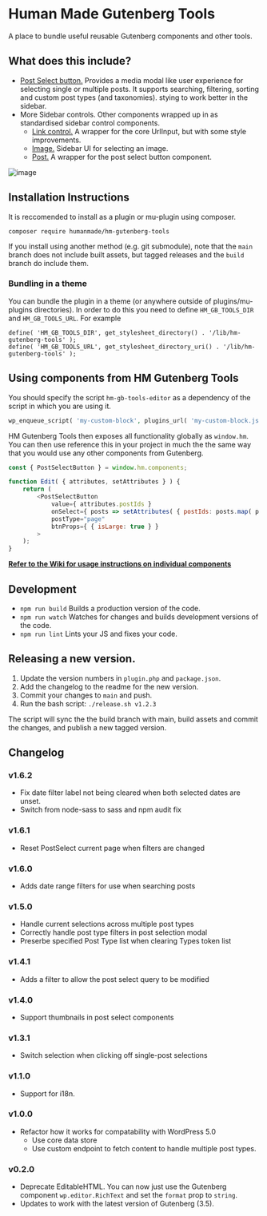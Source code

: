 Human Made Gutenberg Tools
==========================

A place to bundle useful reusable Gutenberg components and other tools.

## What does this include?

* [Post Select button.](https://github.com/humanmade/hm-gutenberg-tools/wiki/Post-Select-Button) Provides a media modal like user experience for selecting single or multiple posts. It supports searching, filtering, sorting and custom post types (and taxonomies).
stying to work better in the sidebar.
* More Sidebar controls. Other components wrapped up in as standardised sidebar control components.
    * [Link control.](https://github.com/humanmade/hm-gutenberg-tools/wiki/Link-Control) A wrapper for the core UrlInput, but with some style improvements.
    * [Image.](https://github.com/humanmade/hm-gutenberg-tools/wiki/Image-Control) Sidebar UI for selecting an image.
    * [Post.](https://github.com/humanmade/hm-gutenberg-tools/wiki/Post-Select-Button) A wrapper for the post select button component.

![image](https://user-images.githubusercontent.com/494927/35505702-d334667e-04de-11e8-8afc-4e21b1f83138.png)

## Installation Instructions

It is reccomended to install as a plugin or mu-plugin using composer. 

```
composer require humanmade/hm-gutenberg-tools
```

If you install using another method (e.g. git submodule), note that the `main` branch does not include built assets, but tagged releases and the `build` branch do include them.

### Bundling in a theme

You can bundle the plugin in a theme (or anywhere outside of plugins/mu-plugins directories). In order to do this you need to define `HM_GB_TOOLS_DIR` and `HM_GB_TOOLS_URL`. For example

```
define( 'HM_GB_TOOLS_DIR', get_stylesheet_directory() . '/lib/hm-gutenberg-tools' );
define( 'HM_GB_TOOLS_URL', get_stylesheet_directory_uri() . '/lib/hm-gutenberg-tools' );
```

## Using components from HM Gutenberg Tools

You should specify the script `hm-gb-tools-editor` as a dependency of the script in which you are using it. 

```php
wp_enqueue_script( 'my-custom-block', plugins_url( 'my-custom-block.js', dirname(__FILE__) ), [ 'hm-gb-tools-editor' ], '1.0' );
```

HM Gutenberg Tools then exposes all functionality globally as `window.hm`. You can then use reference this in your project in much the the same way that you would use any other components from Gutenberg.

```js
const { PostSelectButton } = window.hm.components;

function Edit( { attributes, setAttributes } ) {
    return (
        <PostSelectButton 
            value={ attributes.postIds }
            onSelect={ posts => setAttributes( { postIds: posts.map( p => p.id ) } ) }
            postType="page" 
            btnProps={ { isLarge: true } }
        >    
    );
}
```

[**Refer to the Wiki for usage instructions on individual components**](https://github.com/humanmade/hm-gutenberg-tools/wiki)

## Development

* `npm run build` Builds a production version of the code.
* `npm run watch` Watches for changes and builds development versions of the code.
* `npm run lint` Lints your JS and fixes your code.

## Releasing a new version.

1. Update the version numbers in `plugin.php` and `package.json`.
2. Add the changelog to the readme for the new version.
3. Commit your changes to `main` and push.
4. Run the bash script: `./release.sh v1.2.3`

The script will sync the the build branch with main, build assets and commit the changes, and publish a new tagged version.

## Changelog

### v1.6.2

* Fix date filter label not being cleared when both selected dates are unset.
* Switch from node-sass to sass and npm audit fix

### v1.6.1

* Reset PostSelect current page when filters are changed

### v1.6.0

* Adds date range filters for use when searching posts

### v1.5.0

* Handle current selections across multiple post types
* Correctly handle post type filters in post selection modal
* Preserbe specified Post Type list when clearing Types token list

### v1.4.1

* Adds a filter to allow the post select query to be modified

### v1.4.0

* Support thumbnails in post select components

### v1.3.1

* Switch selection when clicking off single-post selections

### v1.1.0

* Support for i18n.

### v1.0.0

* Refactor how it works for compatability with WordPress 5.0
    * Use core data store
    * Use custom endpoint to fetch content to handle multiple post types.

### v0.2.0

* Deprecate EditableHTML. You can now just use the Gutenberg component `wp.editor.RichText` and set the `format` prop to `string`.
* Updates to work with the latest version of Gutenberg (3.5).
